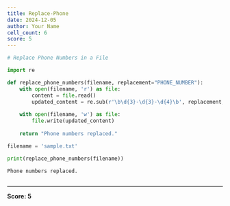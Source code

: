 ```yaml
---
title: Replace-Phone
date: 2024-12-05
author: Your Name
cell_count: 6
score: 5
---
```


```python
# Replace Phone Numbers in a File
```


```python
import re
```


```python
def replace_phone_numbers(filename, replacement="PHONE_NUMBER"):
    with open(filename, 'r') as file:
        content = file.read()
        updated_content = re.sub(r'\b\d{3}-\d{3}-\d{4}\b', replacement, content)
    
    with open(filename, 'w') as file:
        file.write(updated_content)
    
    return "Phone numbers replaced."
```


```python
filename = 'sample.txt'
```


```python
print(replace_phone_numbers(filename))
```

    Phone numbers replaced.



```python

```


---
**Score: 5**
